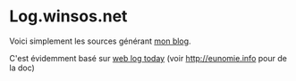 # Log.winsos.net

Voici simplement les sources générant [mon blog](http://log.winsos.net).

C'est évidemment basé sur [web log today](https://github.com/CrEv/wlt) (voir http://eunomie.info pour de la doc)